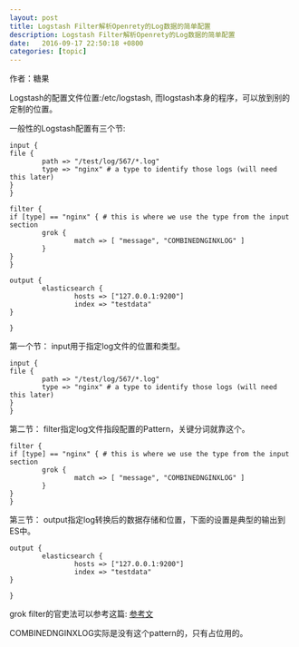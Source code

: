 ```yaml
---
layout: post
title: Logstash Filter解析Openrety的Log数据的简单配置
description: Logstash Filter解析Openrety的Log数据的简单配置
date:   2016-09-17 22:50:18 +0800 
categories: [topic]
---
```

作者：糖果

Logstash的配置文件位置:/etc/logstash, 而logstash本身的程序，可以放到别的定制的位置。

一般性的Logstash配置有三个节:



```
input {
file {
        path => "/test/log/567/*.log"
        type => "nginx" # a type to identify those logs (will need this later)
}
}

filter {
if [type] == "nginx" { # this is where we use the type from the input section
        grok {
                match => [ "message", "COMBINEDNGINXLOG" ]
        }
}
}

output {
        elasticsearch {
                hosts => ["127.0.0.1:9200"]
                index => "testdata"
}

}
```

第一个节：
input用于指定log文件的位置和类型。
```
input {
file {
        path => "/test/log/567/*.log"
        type => "nginx" # a type to identify those logs (will need this later)
}
}
```


第二节：
filter指定log文件指段配置的Pattern，关键分词就靠这个。
```
filter {
if [type] == "nginx" { # this is where we use the type from the input section
        grok {
                match => [ "message", "COMBINEDNGINXLOG" ]
        }
}
}
```

第三节：
output指定log转换后的数据存储和位置，下面的设置是典型的输出到ES中。

```
output {
        elasticsearch {
                hosts => ["127.0.0.1:9200"]
                index => "testdata"
}

}
```


grok filter的官吏法可以参考这篇: [参考文](http://lua.ren/topic/259/logstash-grok-debugger%E7%8E%AF%E5%A2%83%E6%9E%84%E5%BB%BA)

COMBINEDNGINXLOG实际是没有这个pattern的，只有占位用的。